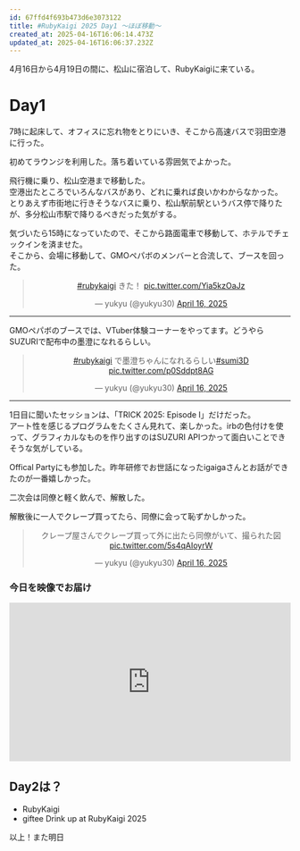 ```yaml
---
id: 67ffd4f693b473d6e3073122
title: #RubyKaigi 2025 Day1 〜ほぼ移動〜
created_at: 2025-04-16T16:06:14.473Z
updated_at: 2025-04-16T16:06:37.232Z
---
```


<p>4月16日から4月19日の間に、松山に宿泊して、RubyKaigiに来ている。</p>
<h1>Day1</h1>
<p>7時に起床して、オフィスに忘れ物をとりにいき、そこから高速バスで羽田空港に行った。</p>
<p>初めてラウンジを利用した。落ち着いている雰囲気でよかった。</p>
<p>飛行機に乗り、松山空港まで移動した。<br>
空港出たところでいろんなバスがあり、どれに乗れば良いかわからなかった。<br>
とりあえず市街地に行きそうなバスに乗り、松山駅前駅というバス停で降りたが、多分松山市駅で降りるべきだった気がする。</p>
<p>気づいたら15時になっていたので、そこから路面電車で移動して、ホテルでチェックインを済ませた。<br>
そこから、会場に移動して、GMOペパボのメンバーと合流して、ブースを回った。</p>
<blockquote class="twitter-tweet" data-dnt="true" align="center"><p lang="ja" dir="ltr"><a href="https://twitter.com/hashtag/rubykaigi?src=hash&amp;ref_src=twsrc%5Etfw">#rubykaigi</a> きた！ <a href="https://t.co/Yia5kzOaJz">pic.twitter.com/Yia5kzOaJz</a></p>&mdash; yukyu (@yukyu30) <a href="https://twitter.com/yukyu30/status/1912399814949838958?ref_src=twsrc%5Etfw">April 16, 2025</a></blockquote>
<script async src="https://platform.twitter.com/widgets.js" charset="utf-8"></script>
<hr>
<p>GMOペパボのブースでは、VTuber体験コーナーをやってます。どうやらSUZURIで配布中の墨澄になれるらしい。</p>
<blockquote class="twitter-tweet" data-dnt="true" align="center"><p lang="ja" dir="ltr"><a href="https://twitter.com/hashtag/rubykaigi?src=hash&amp;ref_src=twsrc%5Etfw">#rubykaigi</a> で墨澄ちゃんになれるらしい<a href="https://twitter.com/hashtag/sumi3D?src=hash&amp;ref_src=twsrc%5Etfw">#sumi3D</a> <a href="https://t.co/p0Sddpt8AG">pic.twitter.com/p0Sddpt8AG</a></p>&mdash; yukyu (@yukyu30) <a href="https://twitter.com/yukyu30/status/1912402088795205675?ref_src=twsrc%5Etfw">April 16, 2025</a></blockquote>
<script async src="https://platform.twitter.com/widgets.js" charset="utf-8"></script>
<hr>
<p>1日目に聞いたセッションは、「TRICK 2025: Episode I」だけだった。<br>
アート性を感じるプログラムをたくさん見れて、楽しかった。irbの色付けを使って、グラフィカルなものを作り出すのはSUZURI APIつかって面白いことできそうな気がしている。</p>
<p>Offical Partyにも参加した。昨年研修でお世話になったigaigaさんとお話ができたのが一番嬉しかった。</p>
<p>二次会は同僚と軽く飲んで、解散した。</p>
<p>解散後に一人でクレープ買ってたら、同僚に会って恥ずかしかった。</p>
<blockquote class="twitter-tweet" data-dnt="true" align="center"><p lang="ja" dir="ltr">クレープ屋さんでクレープ買って外に出たら同僚がいて、撮られた図 <a href="https://t.co/5s4qAIoyrW">pic.twitter.com/5s4qAIoyrW</a></p>&mdash; yukyu (@yukyu30) <a href="https://twitter.com/yukyu30/status/1912513433012175115?ref_src=twsrc%5Etfw">April 16, 2025</a></blockquote>
<script async src="https://platform.twitter.com/widgets.js" charset="utf-8"></script>
<h3>今日を映像でお届け</h3>
<div style="left: 0; width: 100%; height: 0; position: relative; padding-bottom: 56.25%;"><iframe title="RubyKaigi2025 Day1" src="https://www.youtube.com/embed/nOqs12c9qEA?rel=0" style="top: 0; left: 0; width: 100%; height: 100%; position: absolute; border: 0;" allowfullscreen scrolling="no" allow="accelerometer; clipboard-write; encrypted-media; gyroscope; picture-in-picture; web-share;"></iframe></div>
<h2>Day2は？</h2>
<ul>
<li>RubyKaigi</li>
<li>giftee Drink up at RubyKaigi 2025</li>
</ul>
<p>以上！また明日</p>
